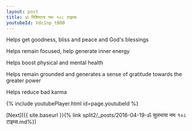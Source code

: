 ```yaml
---
layout: post
title: ॐ विशिष्टाय नमः १०८ टाइम्स
youtubeId: Vdc1np_tB00
---
```

 
 
Helps get goodness, bliss and peace and God's blessings
 
Helps remain focused, help generate inner energy 
 
Helps boost physical and mental health 
 
Helps remain grounded and generates a sense of gratitude towards the greater power 
 
Helps reduce bad karma
 
 
 
 


{% include youtubePlayer.html id=page.youtubeId %}
 
[Next]({{ site.baseurl }}{% link  split2/_posts/2016-04-19-ॐ सुलभाया नमः १०८ टाइम्स.md%})
 
